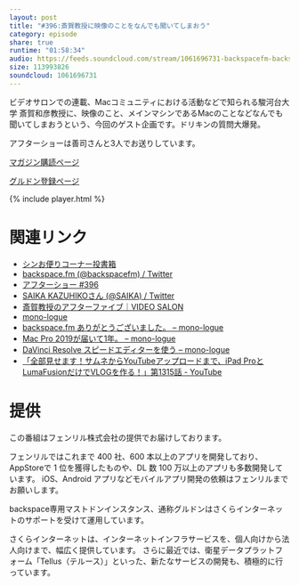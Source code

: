 ```yaml
---
layout: post
title: "#396:斎賀教授に映像のことをなんでも聞いてしまおう"
category: episode
share: true
runtime: "01:58:34"
audio: https://feeds.soundcloud.com/stream/1061696731-backspacefm-backspacefm-396.mp3
size: 113993826
soundcloud: 1061696731
---
```


ビデオサロンでの連載、Macコミュニティにおける活動などで知られる駿河台大学 斎賀和彦教授に、映像のこと、メインマシンであるMacのことなどなんでも聞いてしまおうという、今回のゲスト企画です。ドリキンの質問大爆発。

アフターショーは善司さんと3人でお送りしています。

[マガジン購読ページ](https://note.com/drikin/m/m55ec296b7655)

[グルドン登録ページ](https://mstdn.guru/invite/3WVHpSMr)

{% include player.html %}

# 関連リンク
* [シンお便りコーナー投書箱](https://forms.gle/NDBngfLwc3jKbLEJ6)
* [backspace.fm (@backspacefm) / Twitter](https://twitter.com/backspacefm)
* [アフターショー #396](https://note.com/backspacefm/n/n264c1976281b)
* [SAIKA KAZUHIKOさん (@SAIKA) / Twitter](https://twitter.com/SAIKA)
* [斎賀教授のアフターファイブ｜VIDEO SALON](https://videosalon.jp/serialization/saika_kyoju/)
* [mono-logue](https://mono-logue.studio/)
* [backspace.fm ありがとうございました。 – mono-logue](https://mono-logue.studio/20879)
* [Mac Pro 2019が届いて1年。 – mono-logue](https://mono-logue.studio/20260)
* [DaVinci Resolve スピードエディターを使う – mono-logue](https://mono-logue.studio/20832)
* [「全部見せます！サムネからYouTubeアップロードまで、iPad ProとLumaFusionだけでVLOGを作る！」第1315話 - YouTube](https://www.youtube.com/watch?v=3roHn5nfcN8)

# 提供

この番組はフェンリル株式会社の提供でお届けしております。

フェンリルではこれまで 400 社、600 本以上のアプリを開発しており、AppStoreで 1 位を獲得したものや、DL 数 100 万以上のアプリも多数開発しています。
iOS、Android アプリなどモバイルアプリ開発の依頼はフェンリルまでお願いします。

backspace専用マストドンインスタンス、通称グルドンはさくらインターネットのサポートを受けて運用しています。

さくらインターネットは、インターネットインフラサービスを、個人向けから法人向けまで、幅広く提供しています。
さらに最近では、衛星データプラットフォーム「Tellus（テルース）」といった、新たなサービスの開発も、積極的に行っています。
